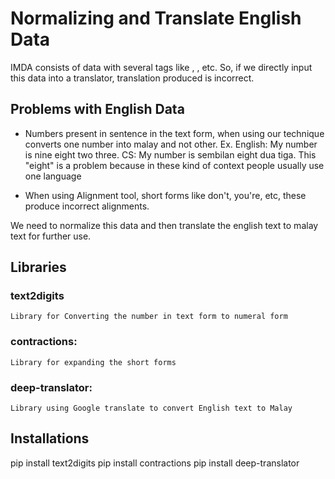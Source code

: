 # Normalizing and Translate English Data
IMDA consists of data with several tags like <v-noise>, <unk>, etc. So, if we directly input this data into a translator, translation produced is incorrect. 
## Problems with English Data
- Numbers present in sentence in the text form, when using our technique converts one number into malay and not other.
Ex. 
English: My number is nine eight two three.
CS:      My number is sembilan eight dua tiga.
This "eight" is a problem because in these kind of context people usually use one language

- When using Alignment tool, short forms like don't, you're, etc, these produce incorrect alignments.

We need to normalize this data and then translate the english text to malay text for further use.

## Libraries
### text2digits
    Library for Converting the number in text form to numeral form
### contractions:
    Library for expanding the short forms
### deep-translator:
    Library using Google translate to convert English text to Malay

## Installations
pip install text2digits
pip install contractions
pip install deep-translator
